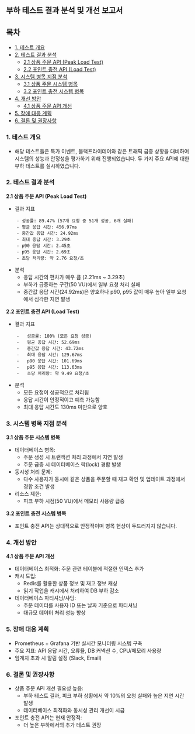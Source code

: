 ## 부하 테스트 결과 분석 및 개선 보고서

## 목차

-   [1. 테스트 개요](#1-테스트-개요)
-   [2. 테스트 결과 분석](#2-테스트-결과-분석)
    -   [2.1 상품 주문 API (Peak Load Test)](#21-상품-주문-api-peak-load-test)
    -   [2.2 포인트 충전 API (Load Test)](#22-포인트-충전-api-load-test)
-   [3. 시스템 병목 지점 분석](#3-시스템-병목-지점-분석)
    -   [3.1 상품 주문 시스템 병목](#31-상품-주문-시스템-병목)
    -   [3.2 포인트 충전 시스템 병목](#32-포인트-충전-시스템-병목)
-   [4. 개선 방안](#4-개선-방안)
    -   [4.1 상품 주문 API 개선](#41-상품-주문-api-개선)
-   [5. 장애 대응 계획](#5-장애-대응-계획)
-   [6. 결론 및 권장사항](#6-결론-및-권장사항)

### 1. 테스트 개요

-   해당 테스트들은 특가 이벤트, 블랙프라이데이와 같은 트래픽 급증 상황을 대비하여 시스템의 성능과 안정성을 평가하기 위해 진행되었습니다. 두 가지 주요 API에 대한 부하 테스트를 실시하였습니다.

### 2. 테스트 결과 분석

**2.1 상품 주문 API (Peak Load Test)**

-   결과 지표

```
    - 성공률: 89.47% (57개 요청 중 51개 성공, 6개 실패)
    - 평균 응답 시간: 456.97ms
    - 중간값 응답 시간: 24.92ms
    - 최대 응답 시간: 3.29초
    - p90 응답 시간: 2.45초
    - p95 응답 시간: 2.69초
    - 초당 처리량: 약 2.76 요청/초
```

-   분석
    -   응답 시간의 편차가 매우 큼 (2.21ms ~ 3.29초)
    -   부하가 급증하는 구간(50 VU)에서 일부 요청 처리 실패
    -   중간값 응답 시간(24.92ms)은 양호하나 p90, p95 값이 매우 높아 일부 요청에서 심각한 지연 발생

**2.2 포인트 충전 API (Load Test)**

-   결과 지표

```
    -   성공률: 100% (모든 요청 성공)
    -   평균 응답 시간: 52.69ms
    -   중간값 응답 시간: 43.72ms
    -   최대 응답 시간: 129.67ms
    -   p90 응답 시간: 101.69ms
    -   p95 응답 시간: 113.63ms
    -   초당 처리량: 약 9.49 요청/초
```

-   분석
    -   모든 요청이 성공적으로 처리됨
    -   응답 시간이 안정적이고 예측 가능함
    -   최대 응답 시간도 130ms 미만으로 양호

### 3. 시스템 병목 지점 분석

**3.1 상품 주문 시스템 병목**

-   데이터베이스 병목:
    -   주문 생성 시 트랜잭션 처리 과정에서 지연 발생
    -   주문 급증 시 데이터베이스 락(lock) 경합 발생
-   동시성 처리 문제:
    -   다수 사용자가 동시에 같은 상품을 주문할 때 재고 확인 및 업데이트 과정에서 경합 조건 발생
-   리소스 제한:
    -   피크 부하 시점(50 VU)에서 메모리 사용량 급증

**3.2 포인트 충전 시스템 병목**

-   포인트 충전 API는 상대적으로 안정적이며 병목 현상이 두드러지지 않습니다.

### 4. 개선 방안

**4.1 상품 주문 API 개선**

-   데이터베이스 최적화: 주문 관련 테이블에 적절한 인덱스 추가
-   캐시 도입:
    -   Redis를 활용한 상품 정보 및 재고 정보 캐싱
    -   읽기 작업을 캐시에서 처리하여 DB 부하 감소
-   데이터베이스 파티셔닝/샤딩:
    -   주문 데이터를 사용자 ID 또는 날짜 기준으로 파티셔닝
    -   대규모 데이터 처리 성능 향상

### 5. 장애 대응 계획

-   Prometheus + Grafana 기반 실시간 모니터링 시스템 구축
-   주요 지표: API 응답 시간, 오류율, DB 커넥션 수, CPU/메모리 사용량
-   임계치 초과 시 알림 설정 (Slack, Email)

### 6. 결론 및 권장사항

-   상품 주문 API 개선 필요성 높음:
    -   부하 테스트 결과, 피크 부하 상황에서 약 10%의 요청 실패와 높은 지연 시간 발생
    -   데이터베이스 최적화와 동시성 관리 개선이 시급
-   포인트 충전 API는 현재 안정적:
    -   더 높은 부하에서의 추가 테스트 권장

